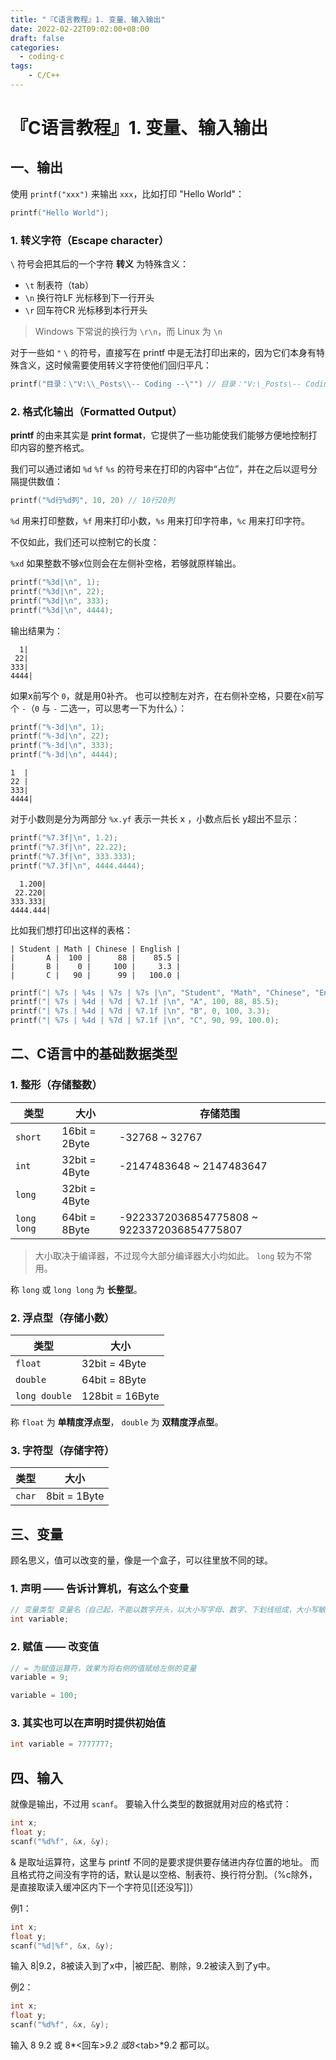 ```yaml
---
title: "『C语言教程』1. 变量、输入输出"
date: 2022-02-22T09:02:00+08:00
draft: false
categories:
  - coding-c
tags:
    - C/C++
---
```




# 『C语言教程』1. 变量、输入输出

## 一、输出
使用 `printf("xxx")` 来输出 `xxx`，比如打印 "Hello World"：
```c
printf("Hello World");
```

### 1. 转义字符（Escape character）
`\` 符号会把其后的一个字符 **转义** 为特殊含义：
- `\t` 制表符（tab）
- `\n` 换行符LF 光标移到下一行开头
- `\r` 回车符CR 光标移到本行开头
> Windows 下常说的换行为 `\r\n`，而 Linux 为 `\n`

对于一些如 `"` `\` 的符号，直接写在 printf 中是无法打印出来的，因为它们本身有特殊含义，这时候需要使用转义字符使他们回归平凡：
```c
printf("目录：\"V:\\_Posts\\-- Coding --\"") // 目录："V:\_Posts\-- Coding --"
```
### 2. 格式化输出（Formatted Output）
**printf** 的由来其实是 **print format**，它提供了一些功能使我们能够方便地控制打印内容的整齐格式。

我们可以通过诸如 `%d` `%f` `%s` 的符号来在打印的内容中“占位”，并在之后以逗号分隔提供数值：
```c
printf("%d行%d列", 10, 20) // 10行20列
```

`%d` 用来打印整数，`%f` 用来打印小数，`%s` 用来打印字符串，`%c` 用来打印字符。

不仅如此，我们还可以控制它的长度：

`%xd` 如果整数不够x位则会在左侧补空格，若够就原样输出。

```c
printf("%3d|\n", 1);
printf("%3d|\n", 22);
printf("%3d|\n", 333);
printf("%3d|\n", 4444);
```

输出结果为：

```
  1|
 22|
333|
4444|
```

如果x前写个 `0`，就是用0补齐。
也可以控制左对齐，在右侧补空格，只要在x前写个 `-`（`0` 与 `-` 二选一，可以思考一下为什么）：

```c
printf("%-3d|\n", 1);
printf("%-3d|\n", 22);
printf("%-3d|\n", 333);
printf("%-3d|\n", 4444);
```

```
1  |
22 |
333|
4444|
```


对于小数则是分为两部分 `%x.yf` 表示一共长 x ，小数点后长 y超出不显示：

```c
printf("%7.3f|\n", 1.2);
printf("%7.3f|\n", 22.22);
printf("%7.3f|\n", 333.333);
printf("%7.3f|\n", 4444.4444);
```

```
  1.200|
 22.220|
333.333|
4444.444|
```

比如我们想打印出这样的表格：

```
| Student | Math | Chinese | English |
|       A |  100 |      88 |    85.5 |
|       B |    0 |     100 |     3.3 |
|       C |   90 |      99 |   100.0 |
```


```c
printf("| %7s | %4s | %7s | %7s |\n", "Student", "Math", "Chinese", "English");
printf("| %7s | %4d | %7d | %7.1f |\n", "A", 100, 88, 85.5);
printf("| %7s | %4d | %7d | %7.1f |\n", "B", 0, 100, 3.3);
printf("| %7s | %4d | %7d | %7.1f |\n", "C", 90, 99, 100.0);
```

## 二、C语言中的基础数据类型
### 1. 整形（存储整数）
| 类型        | 大小          | 存储范围                                   |
| ----------- | ------------- | ------------------------------------------ |
| `short`     | 16bit = 2Byte | -32768 ~ 32767                             |
| `int`       | 32bit = 4Byte | -2147483648 ~ 2147483647                   |
| `long`      | 32bit = 4Byte |                                            |
| `long long` | 64bit = 8Byte | -9223372036854775808 ~ 9223372036854775807 |

> 大小取决于编译器，不过现今大部分编译器大小均如此。
> `long` 较为不常用。

称 `long` 或 `long long` 为 **长整型**。

### 2. 浮点型（存储小数）
| 类型          | 大小            |
| ------------- | --------------- |
| `float`       | 32bit = 4Byte   |
| `double`      | 64bit = 8Byte   |
| `long double` | 128bit = 16Byte |

称 `float` 为 **单精度浮点型**， `double` 为 **双精度浮点型**。

### 3. 字符型（存储字符）
| 类型   | 大小         |
| ------ | ------------ |
| `char` | 8bit = 1Byte |

## 三、变量
顾名思义，值可以改变的量，像是一个盒子，可以往里放不同的球。

### 1. 声明 —— 告诉计算机，有这么个变量
```c
// 变量类型 变量名（自己起，不能以数字开头，以大小写字母、数字、下划线组成，大小写敏感）
int variable;
```

### 2. 赋值 —— 改变值
```c
// = 为赋值运算符，效果为将右侧的值赋给左侧的变量
variable = 9;

variable = 100;
```

### 3. 其实也可以在声明时提供初始值
```c
int variable = 7777777;
```

## 四、输入
 就像是输出，不过用 `scanf`。
 要输入什么类型的数据就用对应的格式符：

 ```c
int x;
float y;
scanf("%d%f", &x, &y); 
 ```
 & 是取址运算符，这里与 printf 不同的是要求提供要存储进内存位置的地址。
 而且格式符之间没有字符的话，默认是以空格、制表符、换行符分割。（%c除外，是直接取读入缓冲区内下一个字符见[[还没写]]）

例1：

```c
int x;
float y;
scanf("%d|%f", &x, &y);
```

输入 8|9.2，8被读入到了x中，|被匹配、剔除，9.2被读入到了y中。

例2：

```c
int x;
float y;
scanf("%d%f", &x, &y);
```

输入 8 9.2 或 8*<回车>*9.2 或8*\<tab\>*9.2 都可以。
